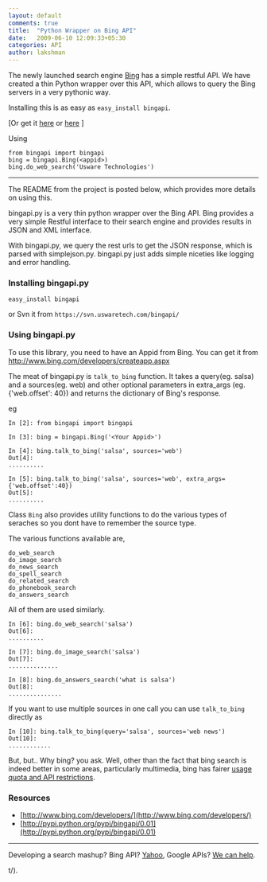 ```yaml
---
layout: default
comments: true
title:  "Python Wrapper on Bing API"
date:   2009-06-10 12:09:33+05:30
categories: API
author: lakshman
---
```

The newly launched search engine [Bing](http://www.bing.com/) has a simple restful API. We have created a thin Python wrapper over this API, which allows to query the Bing servers in a very pythonic way.

Installing this is as easy as `easy_install bingapi`.

[Or get it [here](https://svn.uswaretech.com/bingapi/) or [here](http://pypi.python.org/pypi/bingapi/0.01) ]

Using

    from bingapi import bingapi
    bing = bingapi.Bing(<appid>)
    bing.do_web_search('Usware Technologies')

----------------------------------

The README from the project is posted below, which provides more details on using this.


bingapi.py is a very thin python wrapper over the Bing API.
Bing provides a very simple Restful interface to their search engine
and provides results in JSON and XML interface.

With bingapi.py, we query the rest urls to get the JSON response,
which is parsed with simplejson.py. bingapi.py just adds simple niceties
like logging and error handling.

### Installing bingapi.py

    easy_install bingapi

or Svn it from `https://svn.uswaretech.com/bingapi/`

### Using bingapi.py

To use this library, you need to have an Appid from Bing. You can get it from
http://www.bing.com/developers/createapp.aspx

The meat of bingapi.py is `talk_to_bing` function. It takes a query(eg. salsa)
and a sources(eg. web) and other optional parameters in extra_args
(eg. {'web.offset': 40}) and returns the dictionary of Bing's response.

eg

    In [2]: from bingapi import bingapi

    In [3]: bing = bingapi.Bing('<Your Appid>')

    In [4]: bing.talk_to_bing('salsa', sources='web')
    Out[4]:
    ..........

    In [5]: bing.talk_to_bing('salsa', sources='web', extra_args={'web.offset':40})
    Out[5]:
    ..........

Class `Bing` also provides utility functions to do the various types of seraches
so you dont have to remember the source type.

The various functions available are,

    do_web_search
    do_image_search
    do_news_search
    do_spell_search
    do_related_search
    do_phonebook_search
    do_answers_search

All of them are used similarly.

    In [6]: bing.do_web_search('salsa')
    Out[6]:
    ..........

    In [7]: bing.do_image_search('salsa')
    Out[7]:
    ..............

    In [8]: bing.do_answers_search('what is salsa')
    Out[8]:
    ...............

If you want to use multiple sources in one call you can use `talk_to_bing`
directly as

    In [10]: bing.talk_to_bing(query='salsa', sources='web news')
    Out[10]:
    ............

But, but.. Why bing? you ask. Well, other than the fact that bing search is indeed better in some areas, particularly multimedia, bing has fairer [usage quota and API restrictions](http://www.bing.com/community/blogs/developer/archive/2009/05/28/announcing-the-new-live-search-api-version-2-0-beta.aspx).

### Resources

* [http://www.bing.com/developers/](http://www.bing.com/developers/)
* [http://pypi.python.org/pypi/bingapi/0.01](http://pypi.python.org/pypi/bingapi/0.01)


---------------

Developing a search mashup? Bing API? [Yahoo](http://www.agiliq.com/blog/2008/04/new-tutorial-building-a-search-engine-with-appengine-and-yahoo/), Google APIs? [We can help](http://www.agiliq.com/contact/).

t/).

